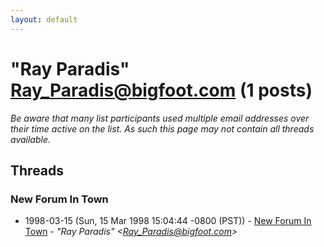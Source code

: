 ```yaml
---
layout: default
---
```


# "Ray Paradis" <Ray_Paradis@bigfoot.com> (1 posts)

_Be aware that many list participants used multiple email addresses over their time active on the list. As such this page may not contain all threads available._

## Threads

### New Forum In Town
+ 1998-03-15 (Sun, 15 Mar 1998 15:04:44 -0800 (PST)) - [New Forum In Town](/archive/1998/03/14a1ed3d40e1a0f17906f6f6a70ab30b7fc23a8645d2b2adfc3655ec05acc384) - _"Ray Paradis" \<Ray_Paradis@bigfoot.com\>_

